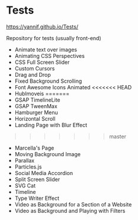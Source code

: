 # Tests 
https://yannif.github.io/Tests/

Repository for tests (usually front-end)
- Animate text over images
- Animating CSS Perspectives
- CSS Full Screen Slider
- Custom Cursors
- Drag and Drop
- Fixed Background Scrolling
- Font Awesome Icons Animated
<<<<<<< HEAD
- HubImoveis
=======
- GSAP TimelineLite
- GSAP TweenMax
- Hamburger Menu
- Horizontal Scroll
- Landing Page with Blur Effect
>>>>>>> master
- Marcella's Page
- Moving Background Image
- Parallax
- Particles.js
- Social Media Accordion
- Split Screen Slider
- SVG Cat
- Timeline
- Type Writer Effect
- Video as Background for a Section of a Website
- Video as Background and Playing with Filters

